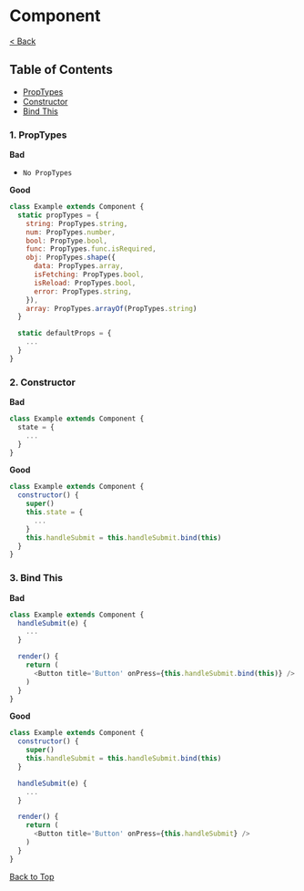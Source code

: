 # Component

[< Back](../README.md)

## Table of Contents
* [PropTypes](#1-proptypes)
* [Constructor](#2-constructor)
* [Bind This](#3-bind-this)

### 1. PropTypes

**Bad**

* `No PropTypes`

**Good**
```js
class Example extends Component {
  static propTypes = {
    string: PropTypes.string,
    num: PropTypes.number,
    bool: PropType.bool,
    func: PropTypes.func.isRequired,
    obj: PropTypes.shape({
      data: PropTypes.array,
      isFetching: PropTypes.bool,
      isReload: PropTypes.bool,
      error: PropTypes.string,
    }),
    array: PropTypes.arrayOf(PropTypes.string)
  }

  static defaultProps = {
    ...
  }
}
```

### 2. Constructor

**Bad**
```js
class Example extends Component {
  state = {
    ...
  }
}
```

**Good**
```js
class Example extends Component {
  constructor() {
    super()
    this.state = {
      ...
    }
    this.handleSubmit = this.handleSubmit.bind(this)
  }
}
```

### 3. Bind This

**Bad**
```js
class Example extends Component {
  handleSubmit(e) {
    ...
  }

  render() {
    return (
      <Button title='Button' onPress={this.handleSubmit.bind(this)} />
    )
  }
}
```


**Good**
```js
class Example extends Component {
  constructor() {
    super()
    this.handleSubmit = this.handleSubmit.bind(this)
  }

  handleSubmit(e) {
    ...
  }

  render() {
    return (
      <Button title='Button' onPress={this.handleSubmit} />
    )
  }
}
```

[Back to Top](#table-of-contents)